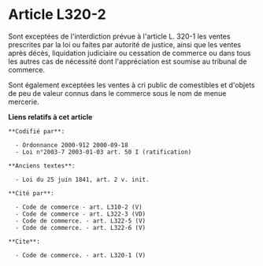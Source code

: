 # Article L320-2

Sont exceptées de l'interdiction prévue à l'article L. 320-1 les ventes prescrites par la loi ou faites par autorité de
justice, ainsi que les ventes après décès, liquidation judiciaire ou cessation de commerce ou dans tous les autres cas de
nécessité dont l'appréciation est soumise au tribunal de commerce.

Sont également exceptées les ventes à cri public de comestibles et d'objets de peu de valeur connus dans le commerce sous le
nom de menue mercerie.

**Liens relatifs à cet article**

	**Codifié par**:

	  - Ordonnance 2000-912 2000-09-18
	  - Loi n°2003-7 2003-01-03 art. 50 I (ratification)

	**Anciens textes**:

	  - Loi du 25 juin 1841, art. 2 v. init.

	**Cité par**:

	  - Code de commerce - art. L310-2 (V)
	  - Code de commerce - art. L322-3 (VD)
	  - Code de commerce. - art. L322-5 (V)
	  - Code de commerce. - art. L322-6 (V)

	**Cite**:

	  - Code de commerce. - art. L320-1 (V)
